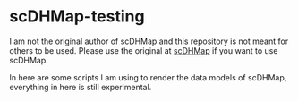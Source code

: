 # scDHMap-testing
I am not the original author of scDHMap and this repository is not meant for others to be used. Please use the original at [scDHMap](https://github.com/ttgump/scDHMap) if you want to use scDHMap.

In here are some scripts I am using to render the data models of scDHMap, everything in here is still experimental.

